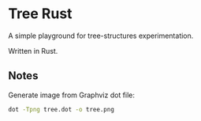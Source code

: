 # Tree Rust

A simple playground for tree-structures experimentation.

Written in Rust.

## Notes

Generate image from Graphviz dot file:

```bash
dot -Tpng tree.dot -o tree.png
```
